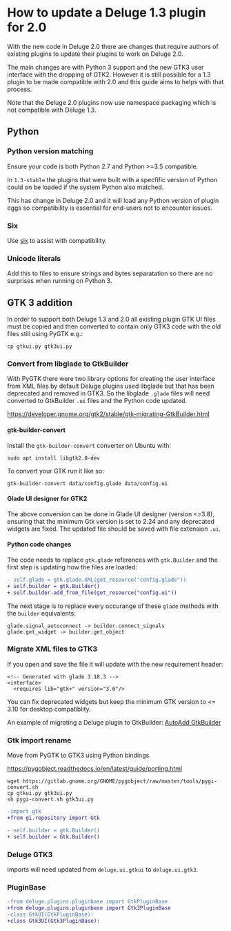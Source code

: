 # How to update a Deluge 1.3 plugin for 2.0

With the new code in Deluge 2.0 there are changes that require authors of
existing plugins to update their plugins to work on Deluge 2.0.

The main changes are with Python 3 support and the new GTK3 user interface with
the dropping of GTK2. However it is still possible for a 1.3 plugin to be made
compatible with 2.0 and this guide aims to helps with that process.

Note that the Deluge 2.0 plugins now use namespace packaging which is not
compatible with Deluge 1.3.

## Python

### Python version matching

Ensure your code is both Python 2.7 and Python >=3.5 compatible.

In `1.3-stable` the plugins that were built with a specfific version of Python
could on be loaded if the system Python also matched.

This has change in Deluge 2.0 and it will load any Python version of plugin
eggs so compatibility is essential for end-users not to encounter issues.

### Six

Use [six] to assist with compatibility.

[six]: https://pythonhosted.org/six/

### Unicode literals

Add this to files to ensure strings and bytes separatation so there are no
surprises when running on Python 3.

## GTK 3 addition

In order to support both Deluge 1.3 and 2.0 all existing plugin GTK UI files
must be copied and then converted to contain only GTK3 code with the old files
still using PyGTK e.g.:

    cp gtkui.py gtk3ui.py

### Convert from libglade to GtkBuilder

With PyGTK there were two library options for creating the user interface from
XML files by default Deluge plugins used libglade but that has been deprecated
and removed in GTK3. So the libglade `.glade` files will need converted to
GtkBuilder `.ui` files and the Python code updated.

https://developer.gnome.org/gtk2/stable/gtk-migrating-GtkBuilder.html

#### gtk-builder-convert

Install the `gtk-builder-convert` converter on Ubuntu with:

    sudo apt install libgtk2.0-dev

To convert your GTK run it like so:

    gtk-builder-convert data/config.glade data/config.ui

#### Glade UI designer for GTK2

The above conversion can be done in Glade UI designer (version <=3.8), ensuring
that the minimum Gtk version is set to 2.24 and any deprecated widgets are
fixed. The updated file should be saved with file extension `.ui`.

#### Python code changes

The code needs to replace `gtk.glade` references with `gtk.Builder` and the
first step is updating how the files are loaded:

```diff
- self.glade = gtk.glade.XML(get_resource("config.glade"))
+ self.builder = gtk.Builder()
+ self.builder.add_from_file(get_resource("config.ui"))
```

The next stage is to replace every occurange of these `glade` methods with
the `builder` equivalents:

    glade.signal_autoconnect -> builder.connect_signals
    glade.get_widget -> builder.get_object

### Migrate XML files to GTK3

If you open and save the file it will update with the new requirement header:

    <!-- Generated with glade 3.18.3 -->
    <interface>
      <requires lib="gtk+" version="3.0"/>

You can fix deprecated widgets but keep the minimum GTK version to <= 3.10 for
desktop compatiblity.

An example of migrating a Deluge plugin to GtkBuilder: [AutoAdd GtkBuilder]

### Gtk import rename

Move from PyGTK to GTK3 using Python bindings.

https://pygobject.readthedocs.io/en/latest/guide/porting.html

    wget https://gitlab.gnome.org/GNOME/pygobject/raw/master/tools/pygi-convert.sh
    cp gtkui.py gtk3ui.py
    sh pygi-convert.sh gtk3ui.py

```diff
-import gtk
+from gi.repository import Gtk
```

```diff
- self.builder = gtk.Builder()
+ self.builder = Gtk.Builder()
```

### Deluge GTK3

Imports will need updated from `deluge.ui.gtkui` to `deluge.ui.gtk3`.

### PluginBase

```diff
-from deluge.plugins.pluginbase import GtkPluginBase
+from deluge.plugins.pluginbase import Gtk3PluginBase
-class GtkUI(GtkPluginBase):
+class Gtk3UI(Gtk3PluginBase):
```

[autoadd gtkbuilder]: https://git.deluge-torrent.org/deluge/commit/?h=develop&id=510a8b50b213cab804d693a5f122f9c0d9dd1fb3
